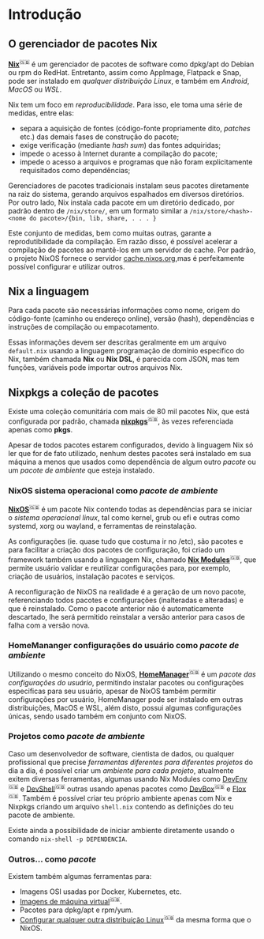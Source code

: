 # Introdução

## O gerenciador de pacotes Nix

**[Nix](https://nixos.org/explore.html)**<sup>🇬🇧</sup> é um gerenciador de pacotes de software como dpkg/apt do Debian ou rpm do RedHat. Entretanto, assim como AppImage, Flatpack e Snap, pode ser instalado em *qualquer distribuição Linux*, e também em *Android*, *MacOS* ou *WSL*.

Nix tem um foco em _reproducibilidade_. Para isso, ele toma uma série de medidas, entre elas:

- separa a aquisição de fontes (código-fonte propriamente dito, _patches_ etc.) das demais fases de construção do pacote;
- exige verificação (mediante _hash sum_) das fontes adquiridas;
- impede o acesso à Internet durante a compilação do pacote;
- impede o acesso a arquivos e programas que não foram explicitamente requisitados como dependências;

Gerenciadores de pacotes tradicionais instalam seus pacotes diretamente na raiz do sistema, gerando arquivos espalhados em diversos diretórios.
Por outro lado, Nix instala cada pacote em um diretório dedicado, por padrão dentro de `/nix/store/`, em um formato similar a `/nix/store/<hash>-<nome do pacote>/{bin, lib, share, . . . }`


Este conjunto de medidas, bem como muitas outras, garante a reprodutibilidade da compilação. Em razão disso, é possível acelerar a compilação de pacotes ao mantê-los em um servidor de cache.
Por padrão, o projeto NixOS fornece o servidor [cache.nixos.org](https://cache.nixos.org),mas é perfeitamente possível configurar e utilizar outros.

## Nix a linguagem

Para cada pacote são necessárias informações como nome, origem do código-fonte (caminho ou endereço online), versão (hash), dependências e instruções de compilação ou empacotamento. 

Essas informações devem ser descritas geralmente em um arquivo `default.nix` usando a linguagem programação de domínio especifico do Nix, também chamada **Nix** ou **Nix DSL**, é parecida com JSON, mas tem funções, variáveis pode importar outros arquivos Nix.

## Nixpkgs a coleção de pacotes

Existe uma coleção comunitária com mais de 80 mil pacotes Nix, que está configurada por padrão, chamada **[nixpkgs](https://search.nixos.org)**<sup>🇬🇧</sup>, às vezes referenciada apenas como **pkgs**. 

Apesar de todos pacotes estarem configurados, devido à linguagem Nix só ler que for de fato utilizado, nenhum destes pacotes será instalado em sua máquina a menos que usados como dependência de algum outro *pacote* ou um *pacote de ambiente* que esteja instalado.

### NixOS sistema operacional como *pacote de ambiente*

**[NixOS](https://nixos.org/download.html#nixos-iso)**<sup>🇬🇧</sup> é um pacote Nix contendo todas as dependências para se iniciar o *sistema operacional linux*, tal como kernel, grub ou efi e outras como systemd, xorg ou wayland, e ferramentas de reinstalação.

As configurações (ie. quase tudo que costuma ir no /etc), são pacotes e para facilitar a criação dos pacotes de configuração, foi criado um framework também usando a linguagem Nix, chamado **[Nix Modules](https://search.nixos.org/options)**<sup>🇬🇧</sup>, que permite usuário validar e reutilizar configurações para, por exemplo, criação de usuários, instalação pacotes e serviços.

A reconfiguração de NixOS na realidade é a geração de um novo pacote, referenciando todos pacotes e configurações (inalteradas e alteradas) e que é reinstalado. Como o pacote anterior não é automaticamente descartado, lhe será permitido reinstalar a versão anterior para casos de falha com a versão nova.

### HomeMananger configurações do usuário como *pacote de ambiente*

Utilizando o mesmo conceito do NixOS, **[HomeManager](https://github.com/nix-community/home-manager)**<sup>🇬🇧</sup> é um *pacote das configurações do usuário*, permitindo instalar pacotes ou configurações especificas para seu usuário, apesar de NixOS também permitir configurações por usuário, HomeManager pode ser instalado em outras distribuições, MacOS e WSL, além disto, possui algumas configurações únicas, sendo usado também em conjunto com NixOS.

### Projetos como *pacote de ambiente*

Caso um desenvolvedor de software, cientista de dados, ou qualquer profissional que precise *ferramentas diferentes para diferentes projetos* do dia a dia, é possível criar um *ambiente para cada projeto*, atualmente exitem diversas ferramentas, algumas usando Nix Modules como [DevEnv](https://github.com/cachix/devenv)<sup>🇬🇧</sup> e [DevShell](https://github.com/numtide/devshell)<sup>🇬🇧</sup> outras usando apenas pacotes como [DevBox](https://github.com/jetpack-io/devbox)<sup>🇬🇧</sup> e [Flox](https://github.com/flox/flox)<sup>🇬🇧</sup>. Também é possível criar teu próprio ambiente apenas com Nix e Nixpkgs criando um arquivo `shell.nix` contendo as definições do teu pacote de ambiente.

Existe ainda a possibilidade de iniciar ambiente diretamente usando o comando `nix-shell -p DEPENDENCIA`.

### Outros… como *pacote*

Existem também algumas ferramentas para:

- Imagens OSI usadas por Docker, Kubernetes, etc.
- [Imagens de máquina virtual](https://github.com/nix-community/nixos-generators)<sup>🇬🇧</sup>.
- Pacotes para dpkg/apt e rpm/yum.
- [Configurar qualquer outra distribuição Linux](https://github.com/numtide/system-manager)<sup>🇬🇧</sup> da mesma forma que o NixOS.
